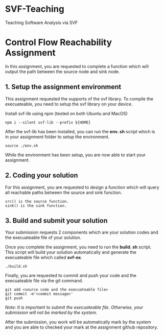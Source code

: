 # SVF-Teaching
Teaching Software Analysis via SVF
# Control Flow Reachability Assignment
In this assignment, you are requested to complete a function which will output the path between the source node and sink node.

## 1. Setup the assignment environment 
This assignment requested the supports of the svf library. To compile the execuateable, you need to setup the svf library on your device. 


<summary> Install svf-lib using npm (tested on both Ubuntu and MacOS)</summary>

```
npm i --silent svf-lib --prefix ${HOME}
```
 

After the svf-lib has been installed, you can run the **env. sh** script which is in your assignment folder to setup the environment.
```
source ./env.sh
```

While the environment has been setup, you are now able to start your assignment.

## 2. Coding your solution
For this assignment, you are requested to design a function which will query all reachable paths between the source and sink function.
```
src() is the source function.
sink() is the sink function.
```
## 3. Build and submit your solution
Your submission requests 2 components which are your solution codes and the execuateable file of your solution.   

Once you complete the assignment, you need to run the **build. sh** script. This script will build your solution automatically and generate the execuateable file which called **svf-ex**.
```
./build.sh
```

Finally, you are requested to commit and push your code and the execuateable file via the git command.
```
git add <source code and the execuateable file>
git commit -m'<commit message>'
git push
```
*Note: It is important to submit the execuateable file. Otherwise, your submission will not be marked by the system.*

After the submission, you work will be automatically mark by the system and you are able to checked your mark at the assignment github repository.
